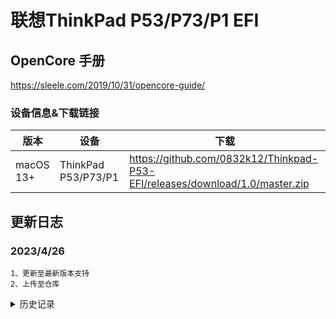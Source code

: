 
# 联想ThinkPad P53/P73/P1 EFI  

## OpenCore 手册 
https://sleele.com/2019/10/31/opencore-guide/

### 设备信息&下载链接

| 版本        | 设备           | 下载 | 
| ------------- | ------------------ |  ------------ | 
| macOS 13+    | ThinkPad P53/P73/P1 | https://github.com/0832k12/Thinkpad-P53-EFI/releases/download/1.0/master.zip | 

## 更新日志
### 2023/4/26

    1、更新至最新版本支持
    2、上传至仓库
    
<details>
<summary>历史记录</summary>


### 2022/11

    1.开始编辑EFI

